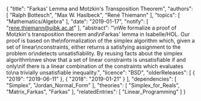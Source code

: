 {
    "title": "Farkas' Lemma and Motzkin's Transposition Theorem",
    "authors": [
        "Ralph Bottesch",
        "Max W. Haslbeck",
        "René Thiemann"
    ],
    "topics": [
        "Mathematics/Algebra"
    ],
    "date": "2019-01-17",
    "notify": [
        "rene.thiemann@uibk.ac.at"
    ],
    "abstract": "\nWe formalize a proof of Motzkin's transposition theorem and\nFarkas' lemma in Isabelle/HOL. Our proof is based on the\nformalization of the simplex algorithm which, given a set of linear\nconstraints, either returns a satisfying assignment to the problem or\ndetects unsatisfiability. By reusing facts about the simplex algorithm\nwe show that a set of linear constraints is unsatisfiable if and only\nif there is a linear combination of the constraints which evaluates to\na trivially unsatisfiable inequality.",
    "licence": "BSD",
    "olderReleases": [
        {
            "2019": "2019-06-11"
        },
        {
            "2018": "2019-01-21"
        }
    ],
    "dependencies": [
        "Simplex",
        "Jordan_Normal_Form"
    ],
    "theories": [
        "Simplex_for_Reals",
        "Matrix_Farkas",
        "Farkas"
    ],
    "relatedEntries": [
        "Linear_Programming"
    ]
}